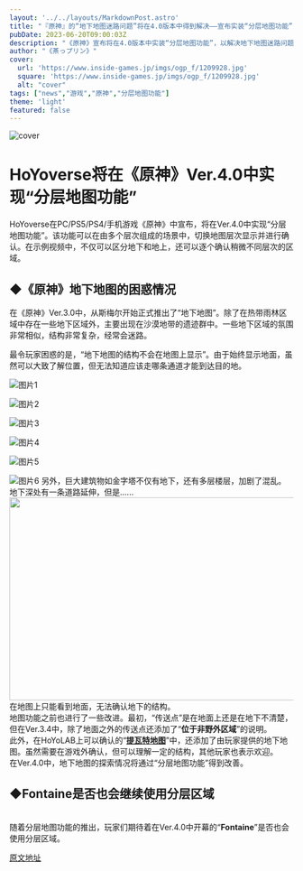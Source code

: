```yaml
---
layout: '../../layouts/MarkdownPost.astro'
title: "『原神』的“地下地图迷路问题”将在4.0版本中得到解决——宣布实装“分层地图功能”"
pubDate: 2023-06-20T09:00:03Z
description: "《原神》宣布将在4.0版本中实装“分层地图功能”，以解决地下地图迷路问题。"
author: "《茶っプリン》"
cover:
  url: 'https://www.inside-games.jp/imgs/ogp_f/1209928.jpg'
  square: 'https://www.inside-games.jp/imgs/ogp_f/1209928.jpg'
  alt: "cover"
tags: ["news","游戏","原神","分层地图功能"]
theme: 'light'
featured: false
---
```

![cover](https://www.inside-games.jp/imgs/ogp_f/1209928.jpg)

# HoYoverse将在《原神》Ver.4.0中实现“分层地图功能”

HoYoverse在PC/PS5/PS4/手机游戏《原神》中宣布，将在Ver.4.0中实现“分层地图功能”。该功能可以在由多个层次组成的场景中，切换地图层次显示并进行确认。在示例视频中，不仅可以区分地下和地上，还可以逐个确认稍微不同层次的区域。

## ◆《原神》地下地图的困惑情况

在《原神》Ver.3.0中，从斯梅尔开始正式推出了“地下地图”。除了在热带雨林区域中存在一些地下区域外，主要出现在沙漠地带的遗迹群中。一些地下区域的氛围非常相似，结构非常复杂，经常会迷路。

最令玩家困惑的是，“地下地图的结构不会在地图上显示”。由于始终显示地面，虽然可以大致了解位置，但无法知道应该走哪条通道才能到达目的地。

![图片1](https://www.inside-games.jp/imgs/zoom/1209925.jpg)

![图片2](https://www.inside-games.jp/imgs/zoom/1209920.jpg)

![图片3](https://www.inside-games.jp/imgs/zoom/1209921.jpg)

![图片4](https://www.inside-games.jp/imgs/zoom/1209922.jpg)

![图片5](https://www.inside-games.jp/imgs/zoom/1209923.jpg)

![图片6](https://www.inside-games.jp/imgs/zoom/1209924.jpg)
另外，巨大建筑物如金字塔不仅有地下，还有多层楼层，加剧了混乱。 <br>地下深处有一条道路延伸，但是......<br><img src="https://www.inside-games.jp/imgs/zoom/1209926.jpg" class="inline-article-image" width="640" height="360"><br>在地图上只能看到地面，无法确认地下的结构。<br>地图功能之前也进行了一些改进。最初，“传送点”是在地面上还是在地下不清楚，但在Ver.3.4中，除了地面之外的传送点还添加了“<b>位于非野外区域</b>”的说明。<br>此外，在HoYoLAB上可以确认的“<a target="_blank" rel="noopener noreferrer nofollow" href="https://act.hoyolab.com/ys/app/interactive-map/index.html?lang=ja-jp#/map/2?shown_types=410"><b>提瓦特地图</b></a>”中，还添加了由玩家提供的地下地图。虽然需要在游戏外确认，但可以理解一定的结构，其他玩家也表示欢迎。<br>在Ver.4.0中，地下地图的探索情况将通过“分层地图功能”得到改善。<br><h2>◆Fontaine是否也会继续使用分层区域</h2><br>随着分层地图功能的推出，玩家们期待着在Ver.4.0中开幕的“<b>Fontaine</b>”是否也会使用分层区域。

  [原文地址](https://www.inside-games.jp/article/2023/06/20/146675.html)